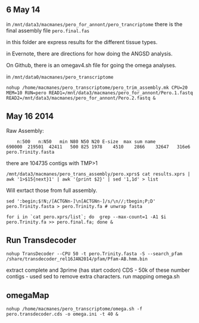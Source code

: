 6 May 14
--

in `/mnt/data3/macmanes/pero_for_annont/pero_trancriptome` there is the final assembly file `pero.final.fas`

in this folder are express results for the different tissue types.

in Evernote, there are directions for how doing the ANGSD analysis. 

On Github, there is an omegav4.sh file for going the omega analyses. 

in `/mnt/data0/macmanes/pero_transcriptome`

	nohup /home/macmanes/pero_transcriptome/pero_trim_assembly.mk CPU=20 MEM=10 RUN=pero READ1=/mnt/data3/macmanes/pero_for_annont/Pero.1.fastq READ2=/mnt/data3/macmanes/pero_for_annont/Pero.2.fastq &

May 16 2014
--
	
Raw Assembly:

		n:500	n:N50	min	N80	N50	N20	E-size	max sum name
	690000	219501	42411	500	825	1978	4510	2866	32647	316e6	pero.Trinity.fasta

there are 104735 contigs with TMP>1

	/mnt/data3/macmanes/pero_trans_assembly/pero.xprs$ cat results.xprs | awk '1>$15{next}1' | awk '{print $2}' | sed '1,1d' > list

Will exrtact those from full assembly. 

	sed ':begin;$!N;/[ACTGNn-]\n[ACTGNn-]/s/\n//;tbegin;P;D' pero.Trinity.fasta > pero.Trinity.fa # unwrap fasta
	
	for i in `cat pero.xprs/list`; do  grep --max-count=1 -A1 $i pero.Trinity.fa >> pero.final.fa; done &
	
Run Transdecoder
-
	nohup TransDecoder --CPU 50 -t pero.Trinity.fasta -S --search_pfam /share/transdecoder_rel16JAN2014/pfam/Pfam-AB.hmm.bin
	
extract complete and 3prime (has start codon) CDS - 50k of these
number contigs - used sed to remove extra characters.
run mapping
omega.sh

omegaMap
--


	nohup /home/macmanes/pero_transcriptome/omega.sh -f pero.transdecoder.cds -o omega.ini -t 40 &

